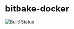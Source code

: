 # bitbake-docker

[![Build Status](https://travis-ci.com/elcfd/bitbake-docker.svg?branch=master)](https://travis-ci.com/elcfd/bitbake-docker)
